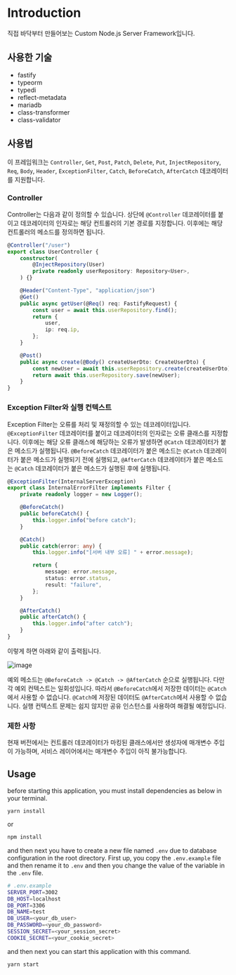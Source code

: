 # Introduction

직접 바닥부터 만들어보는 Custom Node.js Server Framework입니다.

## 사용한 기술

-   fastify
-   typeorm
-   typedi
-   reflect-metadata
-   mariadb
-   class-transformer
-   class-validator

## 사용법

이 프레임워크는 `Controller`, `Get`, `Post`, `Patch`, `Delete`, `Put`, `InjectRepository`, `Req`, `Body`, `Header`, `ExceptionFilter`, `Catch`, `BeforeCatch`, `AfterCatch` 데코레이터를 지원합니다.

### Controller

Controller는 다음과 같이 정의할 수 있습니다. 상단에 `@Controller` 데코레이터를 붙이고 데코레이터의 인자로는 해당 컨트롤러의 기본 경로를 지정합니다. 이후에는 해당 컨트롤러의 메소드를 정의하면 됩니다.

```ts
@Controller("/user")
export class UserController {
    constructor(
        @InjectRepository(User)
        private readonly userRepository: Repository<User>,
    ) {}

    @Header("Content-Type", "application/json")
    @Get()
    public async getUser(@Req() req: FastifyRequest) {
        const user = await this.userRepository.find();
        return {
            user,
            ip: req.ip,
        };
    }

    @Post()
    public async create(@Body() createUserDto: CreateUserDto) {
        const newUser = await this.userRepository.create(createUserDto);
        return await this.userRepository.save(newUser);
    }
}
```

### Exception Filter와 실행 컨텍스트

Exception Filter는 오류를 처리 및 재정의할 수 있는 데코레이터입니다. `@ExceptionFilter` 데코레이터를 붙이고 데코레이터의 인자로는 오류 클래스를 지정합니다. 이후에는 해당 오류 클래스에 해당하는 오류가 발생하면 `@Catch` 데코레이터가 붙은 메소드가 실행됩니다.
`@BeforeCatch` 데코레이터가 붙은 메소드는 `@Catch` 데코레이터가 붙은 메소드가 실행되기 전에 실행되고, `@AfterCatch` 데코레이터가 붙은 메소드는 `@Catch` 데코레이터가 붙은 메소드가 실행된 후에 실행됩니다.

```ts
@ExceptionFilter(InternalServerException)
export class InternalErrorFilter implements Filter {
    private readonly logger = new Logger();

    @BeforeCatch()
    public beforeCatch() {
        this.logger.info("before catch");
    }

    @Catch()
    public catch(error: any) {
        this.logger.info("[서버 내부 오류] " + error.message);

        return {
            message: error.message,
            status: error.status,
            result: "failure",
        };
    }

    @AfterCatch()
    public afterCatch() {
        this.logger.info("after catch");
    }
}
```

이렇게 하면 아래와 같이 출력됩니다.

![image](https://github.com/biud436/custom-server-framework/assets/13586185/998fe1e3-f705-4a9c-a453-7179f42fc770)

예외 메소드는 `@BeforeCatch -> @Catch -> @AfterCatch` 순으로 실행됩니다. 다만 각 예외 컨텍스트는 일회성입니다. 따라서 `@BeforeCatch`에서 저장한 데이터는 `@Catch`에서 사용할 수 없습니다. `@Catch`에 저장된 데이터도 `@AfterCatch`에서 사용할 수 없습니다.
실행 컨텍스트 문제는 쉽지 않지만 공유 인스턴스를 사용하여 해결될 예정입니다.

### 제한 사항

현재 버전에서는 컨트롤러 데코레이터가 마킹된 클래스에서만 생성자에 매개변수 주입이 가능하며, 서비스 레이어에서는 매개변수 주입이 아직 불가능합니다.

## Usage

before starting this application, you must install dependencies as below in your terminal.

```
yarn install
```

or

```bash
npm install
```

and then next you have to create a new file named `.env` due to database configuration in the root directory. First up, you copy the `.env.example` file and then rename it to `.env` and then you change the value of the variable in the `.env` file.

```bash
# .env.example
SERVER_PORT=3002
DB_HOST=localhost
DB_PORT=3306
DB_NAME=test
DB_USER=<your_db_user>
DB_PASSWORD=<your_db_password>
SESSION_SECRET=<your_session_secret>
COOKIE_SECRET=<your_cookie_secret>
```

and then next you can start this application with this command.

```bash
yarn start
```
